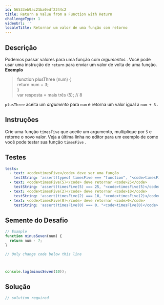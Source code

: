 ```yaml
---
id: 56533eb9ac21ba0edf2244c2
title: Return a Value from a Function with Return
challengeType: 1
videoUrl: ''
localeTitle: Retornar um valor de uma função com retorno
---
```


## Descrição
<section id="description"> Podemos passar valores para uma função com <dfn>argumentos</dfn> . Você pode usar uma instrução de <code>return</code> para enviar um valor de volta de uma função. <strong>Exemplo</strong> <blockquote> function plusThree (num) { <br> return num + 3; <br> } <br> var resposta = mais três (5); // 8 </blockquote> <code>plusThree</code> aceita um <dfn>argumento</dfn> para <code>num</code> e retorna um valor igual a <code>num + 3</code> . </section>

## Instruções
<section id="instructions"> Crie uma função <code>timesFive</code> que aceite um argumento, multiplique por <code>5</code> e retorne o novo valor. Veja a última linha no editor para um exemplo de como você pode testar sua função <code>timesFive</code> . </section>

## Testes
<section id='tests'>

```yml
tests:
  - text: <code>timesFive</code> deve ser uma função
    testString: 'assert(typeof timesFive === "function", "<code>timesFive</code> should be a function");'
  - text: <code>timesFive(5)</code> deve retornar <code>25</code>
    testString: 'assert(timesFive(5) === 25, "<code>timesFive(5)</code> should return <code>25</code>");'
  - text: <code>timesFive(2)</code> deve retornar <code>10</code>
    testString: 'assert(timesFive(2) === 10, "<code>timesFive(2)</code> should return <code>10</code>");'
  - text: <code>timesFive(0)</code> deve retornar <code>0</code>
    testString: 'assert(timesFive(0) === 0, "<code>timesFive(0)</code> should return <code>0</code>");'

```

</section>

## Semente do Desafio
<section id='challengeSeed'>

<div id='js-seed'>

```js
// Example
function minusSeven(num) {
  return num - 7;
}

// Only change code below this line



console.log(minusSeven(10));

```

</div>



</section>

## Solução
<section id='solution'>

```js
// solution required
```
</section>
